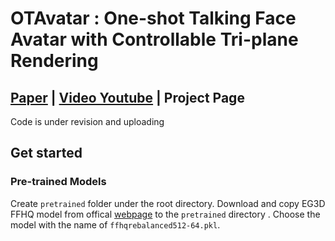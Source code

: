 # OTAvatar : One-shot Talking Face Avatar with Controllable Tri-plane Rendering
## [Paper](https://arxiv.org/abs/2303.14662) | [Video Youtube](https://youtu.be/qpIoMYFr7Aw) | Project Page 

Code is under revision and uploading


## Get started
### Pre-trained Models
Create `pretrained` folder under the root directory. 
Download and copy EG3D FFHQ model from offical [webpage](https://catalog.ngc.nvidia.com/orgs/nvidia/teams/research/models/eg3d) to the `pretrained` directory . Choose the model with the name of `ffhqrebalanced512-64.pkl`.








